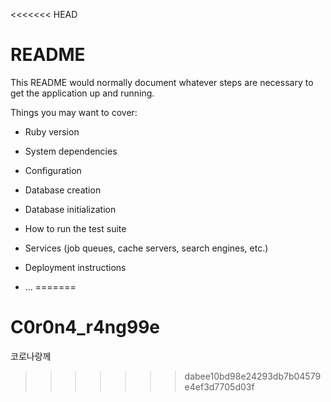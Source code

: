<<<<<<< HEAD
# README

This README would normally document whatever steps are necessary to get the
application up and running.

Things you may want to cover:

* Ruby version

* System dependencies

* Configuration

* Database creation

* Database initialization

* How to run the test suite

* Services (job queues, cache servers, search engines, etc.)

* Deployment instructions

* ...
=======
# C0r0n4_r4ng99e
코로나랑께
>>>>>>> dabee10bd98e24293db7b04579e4ef3d7705d03f
